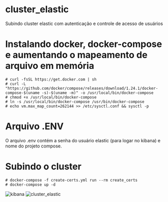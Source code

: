 # cluster_elastic
Subindo cluster elastic com autenticação e controle de acesso de usuários
# Instalando docker, docker-compose e aumentando o mapeamento de arquivo em memória
```
# curl -fsSL https://get.docker.com | sh
# curl -L "https://github.com/docker/compose/releases/download/1.24.1/docker-compose-$(uname -s)-$(uname -m)" -o /usr/local/bin/docker-compose
# chmod +x /usr/local/bin/docker-compose
# ln -s /usr/local/bin/docker-compose /usr/bin/docker-compose
# echo vm.max_map_count=262144 >> /etc/sysctl.conf && sysctl -p
```
# Arquivo .ENV
O arquivo .env contém a senha do usuário elastic (para logar no kibana) e nome do projeto compose.
# Subindo o cluster
```
# docker-compose -f create-certs.yml run --rm create_certs
# docker-compose up -d
```
![kibana](https://user-images.githubusercontent.com/55243431/64805565-bf56df00-d567-11e9-87e8-116eb3f299e6.png)
![cluster_elastic](https://user-images.githubusercontent.com/55243431/64883926-d0225600-d636-11e9-80fd-dd81439435e4.png)

